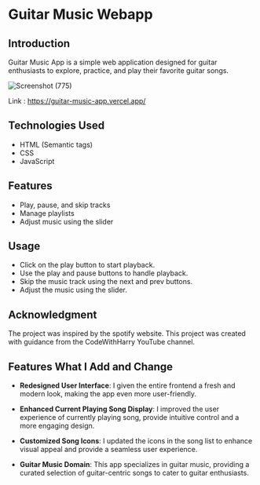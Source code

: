# Guitar Music Webapp

## Introduction
Guitar Music App is a simple web application designed for guitar enthusiasts to explore, practice, and play their favorite guitar songs.

![Screenshot (775)](https://github.com/PriyankaBtech/GuitarMusic_App/assets/109729930/35bd77a2-1f47-428c-a3ef-cc53a2f54f95)

Link : https://guitar-music-app.vercel.app/


## Technologies Used
- HTML (Semantic tags)
- CSS
- JavaScript

## Features

- Play, pause, and skip tracks
- Manage playlists
- Adjust music using the slider

## Usage

- Click on the play button to start playback.
- Use the play and pause buttons to handle playback.
- Skip the music track using the next and prev buttons.
- Adjust the music using the slider.

## Acknowledgment

The project was inspired by the spotify website. This project was created with guidance from the CodeWithHarry YouTube channel.


## Features What I Add and Change 

- **Redesigned User Interface**: I given the entire frontend a fresh and modern look, making the app even more user-friendly.

- **Enhanced Current Playing Song Display**: I improved the user experience of currently playing song, provide intuitive control and a more engaging design.

- **Customized Song Icons**: I updated the icons in the song list to enhance visual appeal and provide a seamless user experience.

- **Guitar Music Domain**: This app  specializes in guitar music, providing a curated selection of guitar-centric songs to cater to guitar enthusiasts.


